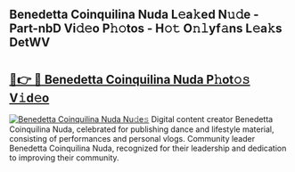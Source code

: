 ## Benedetta Coinquilina Nuda L𝚎a𝚔ed N𝚞𝚍e - Part-nbD Vi𝚍𝚎o P𝚑𝚘tos - H𝚘𝚝 O𝚗𝚕yf𝚊ns L𝚎a𝚔s DetWV

# <h2><a href="http://kf3w69.oniu.top/?m=Benedetta+Coinquilina+Nuda">🔗👉 🔴 Benedetta Coinquilina Nuda P𝚑ot𝚘𝚜 V𝚒d𝚎o</a></h2>

[![Benedetta Coinquilina Nuda Nu𝚍e𝚜](https://i.imgur.com/0qMVB7G.gif)](http://kf3w69.oniu.top/?m=Benedetta+Coinquilina+Nuda)
Digital content creator Benedetta Coinquilina Nuda, celebrated for publishing dance and lifestyle material, consisting of performances and personal vlogs. Community leader Benedetta Coinquilina Nuda, recognized for their leadership and dedication to improving their community.  
